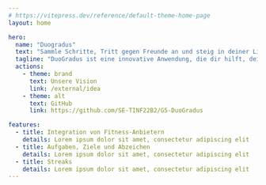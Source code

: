 ```yaml
---
# https://vitepress.dev/reference/default-theme-home-page
layout: home

hero:
  name: "Duogradus"
  text: "Sammle Schritte, Tritt gegen Freunde an und steig in deiner Liga auf!"
  tagline: "DuoGradus ist eine innovative Anwendung, die dir hilft, deine Fitness-Ziele zu erreichen. Dazu bieten wir dir ein innovatives Konzept, welches auf Gamification und Regelmäßigkeit setzt, sodass du dein Ziel auch langfristig erreichen kannst."
  actions:
    - theme: brand
      text: Unsere Vision
      link: /external/idea
    - theme: alt
      text: GitHub
      link: https://github.com/SE-TINF22B2/G5-DuoGradus

features:
  - title: Integration von Fitness-Anbietern
    details: Lorem ipsum dolor sit amet, consectetur adipiscing elit
  - title: Aufgaben, Ziele und Abzeichen
    details: Lorem ipsum dolor sit amet, consectetur adipiscing elit
  - title: Streaks
    details: Lorem ipsum dolor sit amet, consectetur adipiscing elit
---
```


